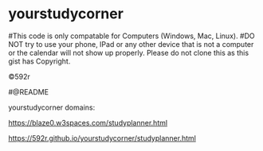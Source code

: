 # yourstudycorner
#This code is only compatable for Computers (Windows, Mac, Linux). 
#DO NOT try to use your phone, IPad or any other device that is not a computer or the calendar will not show up properly. Please do not clone this as this gist has Copyright.

©592r


#@README

yourstudycorner domains:

https://blaze0.w3spaces.com/studyplanner.html

https://592r.github.io/yourstudycorner/studyplanner.html
